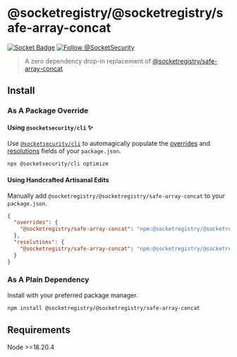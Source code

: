 # @socketregistry/@socketregistry/safe-array-concat

[![Socket Badge](https://socket.dev/api/badge/npm/package/@socketregistry/@socketregistry/safe-array-concat)](https://socket.dev/npm/package/@socketregistry/@socketregistry/safe-array-concat)
[![Follow @SocketSecurity](https://img.shields.io/twitter/follow/SocketSecurity?style=social)](https://twitter.com/SocketSecurity)

> A zero dependency drop-in replacement of
> [@socketregistry/safe-array-concat](https://www.npmjs.com/package/@socketregistry/safe-array-concat).

## Install

### As A Package Override

#### Using `@socketsecurity/cli` :sparkles:

Use [`@socketsecurity/cli`](https://www.npmjs.com/package/@socketsecurity/cli)
to automagically populate the
[overrides](https://docs.npmjs.com/cli/v9/configuring-npm/package-json#overrides)
and [resolutions](https://yarnpkg.com/configuration/manifest#resolutions) fields
of your `package.json`.

```sh
npx @socketsecurity/cli optimize
```

#### Using Handcrafted Artisanal Edits

Manually add `@socketregistry/@socketregistry/safe-array-concat` to your
`package.json`.

```json
{
  "overrides": {
    "@socketregistry/safe-array-concat": "npm:@socketregistry/@socketregistry/safe-array-concat@^1"
  },
  "resolutions": {
    "@socketregistry/safe-array-concat": "npm:@socketregistry/@socketregistry/safe-array-concat@^1"
  }
}
```

### As A Plain Dependency

Install with your preferred package manager.

```sh
npm install @socketregistry/@socketregistry/safe-array-concat
```

## Requirements

Node &gt;=18.20.4
